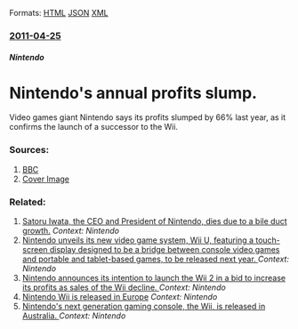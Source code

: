 
Formats: [HTML](/news/2011/04/25/nintendo-s-annual-profits-slump.html)  [JSON](/news/2011/04/25/nintendo-s-annual-profits-slump.json)  [XML](/news/2011/04/25/nintendo-s-annual-profits-slump.xml)  

### [2011-04-25](/news/2011/04/25/index.md)

##### Nintendo
# Nintendo's annual profits slump. 

Video games giant Nintendo says its profits slumped by 66% last year, as it confirms the launch of a successor to the Wii.


### Sources:

1. [BBC](http://www.bbc.co.uk/news/business-13185728)
1. [Cover Image](http://ichef.bbci.co.uk/news/1024/media/images/52330000/jpg/_52330416_010967562-1.jpg)

### Related:

1. [Satoru Iwata, the CEO and President of Nintendo, dies due to a bile duct growth.](/news/2015/07/11/satoru-iwata-the-ceo-and-president-of-nintendo-dies-due-to-a-bile-duct-growth.md) _Context: Nintendo_
2. [Nintendo unveils its new video game system, Wii U, featuring a touch-screen display designed to be a bridge between console video games and portable and tablet-based games, to be released next year. ](/news/2011/06/7/nintendo-unveils-its-new-video-game-system-wii-u-featuring-a-touch-screen-display-designed-to-be-a-bridge-between-console-video-games-and.md) _Context: Nintendo_
3. [Nintendo announces its intention to launch the Wii 2 in a bid to increase its profits as sales of the Wii decline. ](/news/2011/04/25/nintendo-announces-its-intention-to-launch-the-wii-2-in-a-bid-to-increase-its-profits-as-sales-of-the-wii-decline.md) _Context: Nintendo_
4. [ Nintendo Wii is released in Europe](/news/2006/12/8/nintendo-wii-is-released-in-europe.md) _Context: Nintendo_
5. [ Nintendo's next generation gaming console, the Wii, is released in Australia. ](/news/2006/12/7/nintendo-s-next-generation-gaming-console-the-wii-is-released-in-australia.md) _Context: Nintendo_

